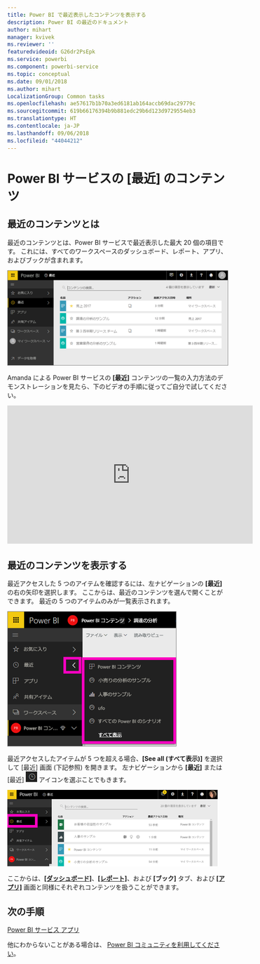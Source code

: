 ```yaml
---
title: Power BI で最近表示したコンテンツを表示する
description: Power BI の最近のドキュメント
author: mihart
manager: kvivek
ms.reviewer: ''
featuredvideoid: G26dr2PsEpk
ms.service: powerbi
ms.component: powerbi-service
ms.topic: conceptual
ms.date: 09/01/2018
ms.author: mihart
LocalizationGroup: Common tasks
ms.openlocfilehash: ae57617b1b70a3ed6181ab164accb69dac29779c
ms.sourcegitcommit: 619b66176394b9b881edc29b6d123d9729554eb3
ms.translationtype: HT
ms.contentlocale: ja-JP
ms.lasthandoff: 09/06/2018
ms.locfileid: "44044212"
---
```

# <a name="recent-content-in-power-bi-service"></a>Power BI サービスの **[最近]** のコンテンツ


## <a name="what-is-recent-content"></a>最近のコンテンツとは
最近のコンテンツとは、Power BI サービスで最近表示した最大 20 個の項目です。  これには、すべてのワークスペースのダッシュボード、レポート、アプリ、およびブックが含まれます。

![最近のコンテンツ ウィンドウ](media/service-recent/power-bi-recent-screen.png)

Amanda による Power BI サービスの **[最近]** コンテンツの一覧の入力方法のデモンストレーションを見たら、下のビデオの手順に従ってご自分で試してください。

<iframe width="560" height="315" src="https://www.youtube.com/embed/G26dr2PsEpk" frameborder="0" allowfullscreen></iframe>

## <a name="display-recent-content"></a>最近のコンテンツを表示する
最近アクセスした 5 つのアイテムを確認するには、左ナビゲーションの **[最近]** の右の矢印を選択します。  ここからは、最近のコンテンツを選んで開くことができます。 最近の 5 つのアイテムのみが一覧表示されます。

![最近のコンテンツ ポップアップ](media/service-recent/power-bi-recent-flyout-new.png)

最近アクセスしたアイテムが 5 つを超える場合、**[See all (すべて表示)]** を選択して [最近] 画面 (下記参照) を開きます。 左ナビゲーションから **[最近]** または [最近] ![[最近] アイコン](media/service-recent/power-bi-recent-icon.png) アイコンを選ぶことでもきます。

![最近のコンテンツをすべて表示する](media/service-recent/power-bi-recent-list.png)

ここからは、[**[ダッシュボード]**](service-dashboards.md)、[**[レポート]**](service-reports.md)、および **[ブック]** タブ、および [**[アプリ]**](service-install-use-apps.md) 画面と同様にそれぞれコンテンツを扱うことができます。

## <a name="next-steps"></a>次の手順
[Power BI サービス アプリ](service-install-use-apps.md)

他にわからないことがある場合は、 [Power BI コミュニティを利用してください](http://community.powerbi.com/)。

